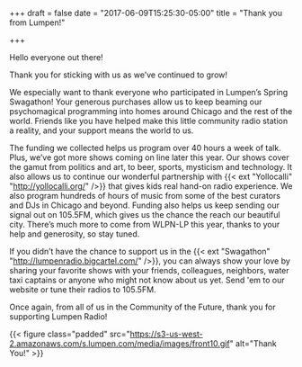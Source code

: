 +++
draft = false
date = "2017-06-09T15:25:30-05:00"
title = "Thank you from Lumpen!"

+++

Hello everyone out there!

Thank you for sticking with us as we’ve continued to grow!

We especially want to thank everyone who participated in Lumpen’s Spring Swagathon! Your generous purchases allow us to keep beaming our psychomagical programming into homes around Chicago and the rest of the world. Friends like you have helped make this little community radio station a reality, and your support means the world to us.

The funding we collected helps us program over 40 hours a week of talk. Plus, we’ve got more shows coming on line later this year. Our shows cover the gamut from politics and art, to beer, sports, mysticism and technology. It also allows us to continue our wonderful partnership with {{< ext "Yollocalli" "http://yollocalli.org/" />}} that gives kids real hand-on radio experience. We also program hundreds of hours of music from some of the best curators and DJs in Chicago and beyond. Funding also helps us keep sending our signal out on 105.5FM, which gives us the chance the reach our beautiful city. There’s much more to come from WLPN-LP this year, thanks to your help and generosity, so stay tuned.

If you didn’t have the chance to support us in the {{< ext "Swagathon" "http://lumpenradio.bigcartel.com/" />}}, you can always show your love by sharing your favorite shows with your friends, colleagues, neighbors, water taxi captains or anyone who might not know about us yet. Send 'em to our website or tune their radios to 105.5FM.

Once again, from all of us in the Community of the Future, thank you for supporting Lumpen Radio!

{{< figure class="padded" src="https://s3-us-west-2.amazonaws.com/s.lumpen.com/media/images/front10.gif" alt="Thank You!" >}}

